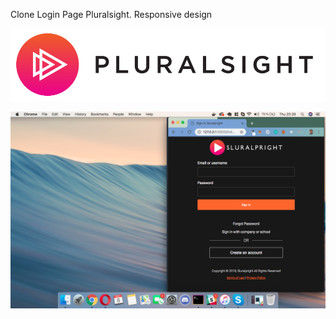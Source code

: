 Clone Login Page Pluralsight. Responsive design

![Screenshot](login_logo.png)

![Screenshot](progressive.png)
